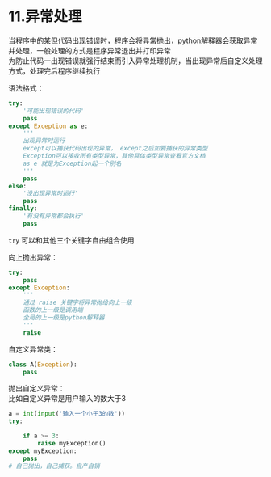 # 11.异常处理

当程序中的某但代码出现错误时，程序会将异常抛出，python解释器会获取异常并处理，一般处理的方式是程序异常退出并打印异常  
为防止代码一出现错误就强行结束而引入异常处理机制，当出现异常后自定义处理方式，处理完后程序继续执行

语法格式：

```python
try:
    '可能出现错误的代码'
    pass
except Exception as e:
    '''
    出现异常时运行
    except可以捕获代码出现的异常， except之后加要捕获的异常类型
    Exception可以接收所有类型异常，其他具体类型异常查看官方文档
    as e 就是为Exception起一个别名
    '''
    pass
else:
    '没出现异常时运行'
    pass
finally:
    '有没有异常都会执行'
    pass
```

`try` 可以和其他三个关键字自由组合使用

向上抛出异常：

```python
try:
    pass
except Exception:
    '''
    通过 raise 关键字将异常抛给向上一级
    函数的上一级是调用端
    全局的上一级是python解释器
    '''
    raise
```

自定义异常类：

```python
class A(Exception):
    pass
```

抛出自定义异常：  
比如自定义异常是用户输入的数大于3

```python
a = int(input('输入一个小于3的数'))
try:

    if a >= 3:
        raise myException()
except myException:
    pass
# 自己抛出，自己捕获。自产自销
```

